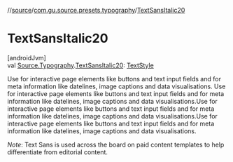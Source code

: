 //[source](../../index.md)/[com.gu.source.presets.typography](index.md)/[TextSansItalic20](-text-sans-italic20.md)

# TextSansItalic20

[androidJvm]\
val [Source.Typography](../com.gu.source/-source/-typography/index.md).[TextSansItalic20](-text-sans-italic20.md): [TextStyle](https://developer.android.com/reference/kotlin/androidx/compose/ui/text/TextStyle.html)

Use for interactive page elements like buttons and text input fields and for meta information like datelines, image captions and data visualisations. Use for interactive page elements like buttons and text input fields and for meta information like datelines, image captions and data visualisations.Use for interactive page elements like buttons and text input fields and for meta information like datelines, image captions and data visualisations.Use for interactive page elements like buttons and text input fields and for meta information like datelines, image captions and data visualisations.

*Note*: Text Sans is used across the board on paid content templates to help differentiate from editorial content.
